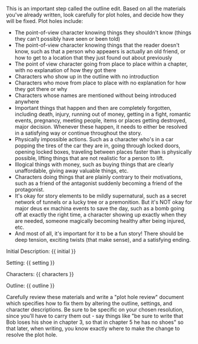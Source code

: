 This is an important step called the outline edit.
Based on all the materials you've already written, look carefully for plot holes, and decide how they will be fixed.
Plot holes include: 
- The point-of-view character knowing things they shouldn't know (things they can't possibly have seen or been told)
- The point-of-view character knowing things that the reader doesn't know, such as that a person who appeaers is actually
an old friend, or how to get to a location that they just found out about previously
- The point of view character going from place to place within a chapter, with no explanation of how they got there
- Characters who show up in the outline with no introduction
- Characters who move from place to place with no explanation for how they got there or why
- Characters whose names are mentioned without being introduced anywhere
- Important things that happen and then are completely forgotten, including death, injury, running out of money, getting in a fight, romantic events, pregnancy, meeting people, items or places getting destroyed, major decision. Whenever these happen, it needs to either
be resolved in a satisfying way or continue throughout the story. 
- Physically impossible actions. Such as a character who's in a car popping the tires of the car they are in, going through locked doors, opening locked boxes, traveling between places faster than is physically possible, lifting things that are not realistic for a person to lift.
- Illogical things with money, such as buying things that are clearly unaffordable, giving away valuable things, etc. 
- Characters doing things that are plainly contrary to their motivations, such as a friend of the antagonist suddenly becoming 
a friend of the protagonist. 
- It's okay for story elements to be mildly supernatural, such as a secret network of tunnels
or a lucky tree or a premonition. But it's NOT okay for major deus ex machina events to save the day, such as a bomb going off at exactly the right time, a character showing up exactly when they are needed, someone magically becoming healthy after being injured, etc.
- And most of all, it's important for it to be a fun story! There should be deep tension, exciting twists (that make sense), and a satisfying ending.

Initial Description:
{{ initial }}

Setting:
{{ setting }}

Characters:
{{ characters }}

Outline:
{{ outline }}

Carefully review these materials and write a "plot hole review" document which specifies how to fix them
by altering the outline, settings, and character descriptions. 
Be sure to be specific on your chosen resolution, since you'll have to carry them out - say things like
"be sure to write that Bob loses his shoe in chapter 3, so that in chapter 5 he has no shoes" so that later, when writing, you know exactly where to make the change to resolve the plot hole.